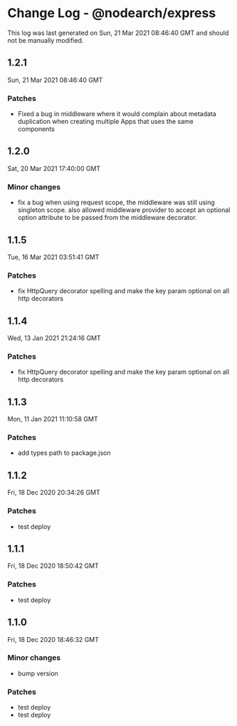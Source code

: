 # Change Log - @nodearch/express

This log was last generated on Sun, 21 Mar 2021 08:46:40 GMT and should not be manually modified.

## 1.2.1
Sun, 21 Mar 2021 08:46:40 GMT

### Patches

- Fixed a bug in middleware where it would complain about metadata duplication when creating multiple Apps that uses the same components

## 1.2.0
Sat, 20 Mar 2021 17:40:00 GMT

### Minor changes

- fix a bug when using request scope, the middleware was still using singleton scope. also allowed middleware provider to accept an optional option attribute to be passed from the middleware decorator.

## 1.1.5
Tue, 16 Mar 2021 03:51:41 GMT

### Patches

- fix HttpQuery decorator spelling and make the key param optional on all http decorators

## 1.1.4
Wed, 13 Jan 2021 21:24:16 GMT

### Patches

- fix HttpQuery decorator spelling and make the key param optional on all http decorators

## 1.1.3
Mon, 11 Jan 2021 11:10:58 GMT

### Patches

- add types path to package.json

## 1.1.2
Fri, 18 Dec 2020 20:34:26 GMT

### Patches

- test deploy

## 1.1.1
Fri, 18 Dec 2020 18:50:42 GMT

### Patches

- test deploy

## 1.1.0
Fri, 18 Dec 2020 18:46:32 GMT

### Minor changes

- bump version

### Patches

- test deploy
- test deploy

